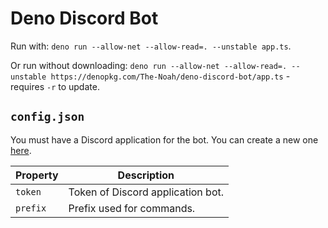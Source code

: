 # Deno Discord Bot

Run with: `deno run --allow-net --allow-read=. --unstable app.ts`.

Or run without downloading: `deno run --allow-net --allow-read=. --unstable https://denopkg.com/The-Noah/deno-discord-bot/app.ts` - requires `-r` to update.

## `config.json`

You must have a Discord application for the bot. You can create a new one [here](https://discord.com/developers/applications).

| Property   | Description |
| ---------- | ----------- |
| `token`    | Token of Discord application bot. |
| `prefix`   | Prefix used for commands. |
